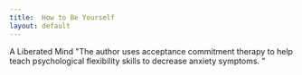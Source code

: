 ```yaml
---
title:  How to Be Yourself
layout: default
---
```


A Liberated Mind
"The author uses acceptance commitment therapy to help teach psychological flexibility skills to decrease anxiety symptoms. "
